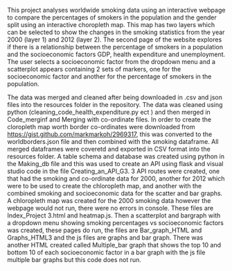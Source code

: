 This project analyses worldwide smoking data using an interactive webpage to compare the percentages of smokers in the population and the gender split using an interactive choropleth map. This map has two layers which can be selected to show the changes in the smoking statistics from the year 2000 (layer 1) and 2012 (layer 2).  The second page of the website explores if there is a relationship between the percentage of smokers in a population and the socioeconomic factors GDP, health expenditure and unemployment. The user selects a socioeconomic factor from the dropdown menu and a scatterplot appears containing 2 sets of markers, one for the socioeconomic factor and another for the percentage of smokers in the population. 

The data was merged and cleaned after being downloaded in .csv and json files into the resources folder in the repository. The data was cleaned using python (cleaning_code_health_expenditure.py ect ) and then merged in Code_merginf and Merging with co-ordinate files. In order to create the cloropleth map worth border co-ordinates were downloaded from https://gist.github.com/markmarkoh/2969317, this was converted to the worldborders.json file and then combined with the smoking dataframe. All merged dataframes were coveretd and exported in CSV format into the resources folder. A table schema and database was created using python in the Making_db file and this was used to create an API using flask and visual studio code in the file Creating_an_API_G3. 3 API routes were created, one that had the smoking and co-ordinate data for 2000, another for 2012 which were to be used to create the chloropleth map, and another with the combined smoking and socioeconomic data for the scatter and bar graphs. A chloropleth map was created for the 2000 smoking data however the webpage would not run, there were no errors in console. These files are Index_Project 3.html and heatmap.js. Then a scatterplot and bargraph with a dropdown menu showing smoking percentages vs socioeconomic factors was created, these pages do run, the files are Bar_graph_HTML and Graphs_HTML3 and the js files are graphs and bar graph. There was another HTML created called Multiple_bar graph that shows the top 10 and bottom 10 of each socioeconomic factor in a bar graph with the js file multiple bar graphs but this code does not run. 
